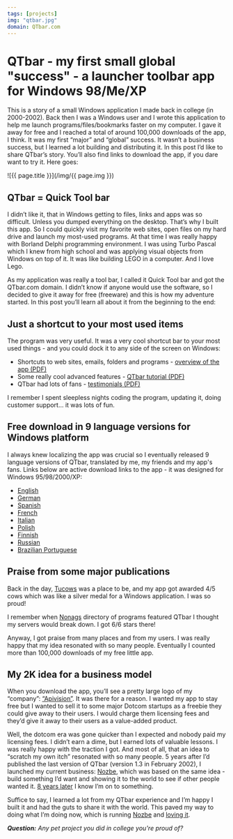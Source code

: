 ```yaml
---
tags: [projects]
img: "qtbar.jpg"
domain: QTbar.com
---
```


# QTbar - my first small global "success" - a launcher toolbar app for Windows 98/Me/XP

This is a story of a small Windows application I made back in college (in 2000-2002). Back then I was a Windows user and I wrote this application to help me launch programs/files/bookmarks faster on my computer. I gave it away for free and I reached a total of around 100,000 downloads of the app, I think. It was my first “major” and “global” success. It wasn’t a business success, but I learned a lot building and distributing it. In this post I’d like to share QTbar’s story. You’ll also find links to download the app, if you dare want to try it. Here goes:

<!--More-->

![{{ page.title }}](/img/{{ page.img }})

## QTbar = Quick Tool bar

I didn’t like it, that in Windows getting to files, links and apps was so difficult. Unless you dumped everything on the desktop. That’s why I built this app. So I could quickly visit my favorite web sites, open files on my hard drive and launch my  most-used programs. At that time I was really happy with Borland Delphi programming environment. I was using Turbo Pascal which I knew from high school and was applying visual objects from Windows on top of it. It was like building LEGO in a computer. And I love Lego.

As my application was really a tool bar, I called it Quick Tool bar and got the QTbar.com domain. I didn’t know if anyone would use the software, so I decided to give it away for free (freeware) and this is how my adventure started. In this post you’ll learn all about it from the beginning to the end:

## Just a shortcut to your most used items

The program was very useful. It was a very cool shortcut bar to your most used things - and you could dock it to any side of the screen on Windows:

* Shortcuts to web sites, emails, folders and programs - [overview of the app (PDF)][pdfo]
* Some really cool advanced features - [QTbar tutorial (PDF)][pdft]
* QTbar had lots of fans - [testimonials (PDF)][pdff]

I remember I spent sleepless nights coding the program, updating it, doing customer support… it was lots of fun.

## Free download in 9 language versions for Windows platform

I always knew localizing the app was crucial so I eventually released 9 language versions of QTbar, translated by me, my friends and my app's fans. Links below are active download links to the app - it was designed for Windows 95/98/2000/XP:

* [English][]
* [German][]
* [Spanish][]
* [French][]
* [Italian][]
* [Polish][]
* [Finnish][]
* [Russian][]
* [Brazilian Portuguese][]

## Praise from some major publications

Back in the day, [Tucows][] was a place to be, and my app got awarded 4/5 cows which was like a silver medal for a Windows application. I was so proud!

I remember when [Nonags][] directory of programs featured QTbar I thought my servers would break down. I got 6/6 stars there!

Anyway, I got praise from many places and from my users. I was really happy that my idea resonated with so many people. Eventually I counted more than 100,000 downloads of my free little app.

## My 2K idea for a business model

When you download the app, you’ll see a pretty large logo of my “company”: [“Apivision”][a]. It was there for a reason. I wanted my app to stay free but I wanted to sell it to some major Dotcom startups as a freebie they could give away to their users. I would charge them licensing fees and they’d give it away to their users as a value-added product.

Well, the dotcom era was gone quicker than I expected and nobody paid my licensing fees. I didn’t earn a dime, but I earned lots of valuable lessons. I was really happy with the traction I got. And most of all, that an idea to “scratch my own itch” resonated with so many people. 5 years after I’d published the last version of QTbar (version 1.3 in February 2002), I launched my current business: [Nozbe][], which was based on the same idea - build something I’d want and showing it to the world to see if other people wanted it. [8 years later](/8nozbe) I know I’m on to something.

Suffice to say, I learned a lot from my QTbar experience and I’m happy I built it and had the guts to share it with the world. This paved my way to doing what I’m doing now, which is running [Nozbe][] and [loving it](/5-loves).

***Question:*** *Any pet project you did in college you're proud of?*

[a]: http://apivision.com
[pdfo]: http://files.nozbe.com/qtbar/qtbar-overview.pdf
[pdff]: http://files.nozbe.com/qtbar/qtbar-testimonials.pdf
[pdft]: http://files.nozbe.com/qtbar/qtbar-tutorial.pdf
[English]: http://files.nozbe.com/qtbar/qtbar_1_3_en.exe
[German]: http://files.nozbe.com/qtbar/qtbar_1_3_de.exe
[Spanish]: http://files.nozbe.com/qtbar/qtbar_1_3_es.exe
[French]: http://files.nozbe.com/qtbar/qtbar_1_3_fr.exe
[Italian]: http://files.nozbe.com/qtbar/qtbar_1_3_it.exe
[Polish]: http://files.nozbe.com/qtbar/qtbar_1_3_pl.exe
[Brazilian Portuguese]: http://files.nozbe.com/qtbar/qtbar_1_3_br.exe
[Finnish]: http://files.nozbe.com/qtbar/qtbar_1_3_fi.exe
[Russian]: http://files.nozbe.com/qtbar/qtbar_1_3_ru.exe
[Nonags]: http://www.nonags.com/freeware-qtbar-1-3_1699.html
[Tucows]: http://www.tucows.com/preview/245308/Apivision-QTbar
[iMagazine]: http://iMagazine.pl
[Dropbox]: http://db.tt/kD7Liux
[Evernote]: /how-i-use-evernote
[It's all about Passion!]: /passion
[Nozbe]: http://nozbe.com/
[s]: http://nozbe.com/signup
[#iPadOnly]: http://ipadonlybook.com/
[Productive! Magazine]: http://productivemag.com/
[Productive! Show]: /show
[Twitter]: http://twitter.com/MSliwinski

